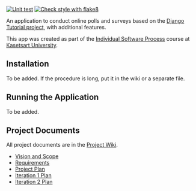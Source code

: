 [![Unit test](https://github.com/Karczel/ku-polls/actions/workflows/unittest.yml/badge.svg)](https://github.com/Karczel/ku-polls/actions/workflows/unittest.yml)
[![Check style with flake8](https://github.com/Karczel/ku-polls/actions/workflows/Style.yml/badge.svg)](https://github.com/Karczel/ku-polls/actions/workflows/Style.yml)

An application to conduct online polls and surveys based
on the [Django Tutorial project](https://docs.djangoproject.com/en/4.1/intro/tutorial01/), with
additional features.

This app was created as part of the [Individual Software Process](
https://cpske.github.io/ISP) course at [Kasetsart University](https://www.ku.ac.th).

## Installation

To be added. If the procedure is long, put it in the wiki or a separate file.

## Running the Application

To be added.

## Project Documents

All project documents are in the [Project Wiki](../../wiki/Home).

- [Vision and Scope](../../wiki/Vision%20and%20Scope)
- [Requirements](../../wiki/Requirements)
- [Project Plan](../../wiki/Project%20Plan)
- [Iteration 1 Plan](../../wiki/Iteration%201%20Plan)
- [Iteration 2 Plan](../../wiki/Iteration%202%20Plan)
